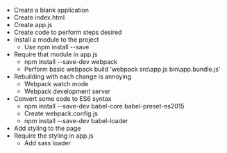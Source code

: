 - Create a blank application
- Create index.html
- Create app.js
- Create code to perform steps desired
- Install a module to the project
  - Use npm install --save
- Require that module in app.js
  - npm install --save-dev webpack
  - Perform basic webpack build 'webpack src\app.js bin\app.bundle.js'
- Rebuilding with each change is annoying
  - Webpack watch mode
  - Webpack development server
- Convert some code to ES6 syntax
  - npm install --save-dev babel-core babel-preset-es2015
  - Create webpack.config.js
  - npm install --save-dev babel-loader
- Add styling to the page
- Require the styling in app.js
  - Add sass loader

